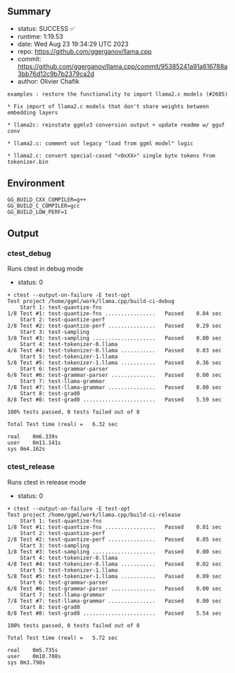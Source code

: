 ## Summary

- status:  SUCCESS ✅
- runtime: 1:19.53
- date:    Wed Aug 23 19:34:29 UTC 2023
- repo:    https://github.com/ggerganov/llama.cpp
- commit:  https://github.com/ggerganov/llama.cpp/commit/95385241a91a616788a3bb76d12c9b7b2379ca2d
- author:  Olivier Chafik
```
examples : restore the functionality to import llama2.c models (#2685)

* Fix import of llama2.c models that don't share weights between embedding layers

* llama2c: reinstate ggmlv3 conversion output + update readme w/ gguf conv

* llama2.c: comment out legacy "load from ggml model" logic

* llama2.c: convert special-cased "<0xXX>" single byte tokens from tokenizer.bin
```

## Environment

```
GG_BUILD_CXX_COMPILER=g++
GG_BUILD_C_COMPILER=gcc
GG_BUILD_LOW_PERF=1
```

## Output

### ctest_debug

Runs ctest in debug mode
- status: 0
```
+ ctest --output-on-failure -E test-opt
Test project /home/ggml/work/llama.cpp/build-ci-debug
    Start 1: test-quantize-fns
1/8 Test #1: test-quantize-fns ................   Passed    0.04 sec
    Start 2: test-quantize-perf
2/8 Test #2: test-quantize-perf ...............   Passed    0.29 sec
    Start 3: test-sampling
3/8 Test #3: test-sampling ....................   Passed    0.00 sec
    Start 4: test-tokenizer-0.llama
4/8 Test #4: test-tokenizer-0.llama ...........   Passed    0.03 sec
    Start 5: test-tokenizer-1.llama
5/8 Test #5: test-tokenizer-1.llama ...........   Passed    0.36 sec
    Start 6: test-grammar-parser
6/8 Test #6: test-grammar-parser ..............   Passed    0.00 sec
    Start 7: test-llama-grammar
7/8 Test #7: test-llama-grammar ...............   Passed    0.00 sec
    Start 8: test-grad0
8/8 Test #8: test-grad0 .......................   Passed    5.59 sec

100% tests passed, 0 tests failed out of 8

Total Test time (real) =   6.32 sec

real	0m6.339s
user	0m11.141s
sys	0m4.162s
```

### ctest_release

Runs ctest in release mode
- status: 0
```
+ ctest --output-on-failure -E test-opt
Test project /home/ggml/work/llama.cpp/build-ci-release
    Start 1: test-quantize-fns
1/8 Test #1: test-quantize-fns ................   Passed    0.01 sec
    Start 2: test-quantize-perf
2/8 Test #2: test-quantize-perf ...............   Passed    0.05 sec
    Start 3: test-sampling
3/8 Test #3: test-sampling ....................   Passed    0.00 sec
    Start 4: test-tokenizer-0.llama
4/8 Test #4: test-tokenizer-0.llama ...........   Passed    0.02 sec
    Start 5: test-tokenizer-1.llama
5/8 Test #5: test-tokenizer-1.llama ...........   Passed    0.09 sec
    Start 6: test-grammar-parser
6/8 Test #6: test-grammar-parser ..............   Passed    0.00 sec
    Start 7: test-llama-grammar
7/8 Test #7: test-llama-grammar ...............   Passed    0.00 sec
    Start 8: test-grad0
8/8 Test #8: test-grad0 .......................   Passed    5.54 sec

100% tests passed, 0 tests failed out of 8

Total Test time (real) =   5.72 sec

real	0m5.735s
user	0m10.708s
sys	0m3.798s
```

